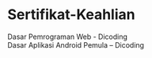 # Sertifikat-Keahlian

Dasar Pemrograman Web - Dicoding <br>
Dasar Aplikasi Android Pemula – Dicoding

